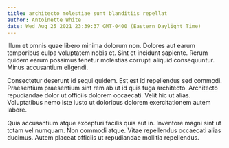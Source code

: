 ```yaml
---
title: architecto molestiae sunt blanditiis repellat
author: Antoinette White
date: Wed Aug 25 2021 23:39:37 GMT-0400 (Eastern Daylight Time)
---
```

Illum et omnis quae libero minima dolorum non. Dolores aut earum temporibus culpa voluptatem nobis et. Sint et incidunt sapiente. Rerum quidem earum possimus tenetur molestias corrupti aliquid consequuntur. Minus accusantium eligendi.

 Consectetur deserunt id sequi quidem. Est est id repellendus sed commodi. Praesentium praesentium sint rem ab ut id quis fuga architecto. Architecto repudiandae dolor ut officiis dolorem occaecati. Velit hic ut alias. Voluptatibus nemo iste iusto ut doloribus dolorem exercitationem autem labore.

 Quia accusantium atque excepturi facilis quis aut in. Inventore magni sint ut totam vel numquam. Non commodi atque. Vitae repellendus occaecati alias ducimus. Autem placeat officiis ut repudiandae mollitia repellendus.
